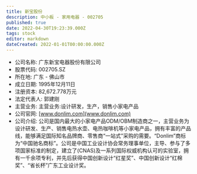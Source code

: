 ```yaml
---
title: 新宝股份
description: 中小板 - 家用电器 - 002705
published: true
date: 2022-04-30T19:23:39.000Z
tags: stock
editor: markdown
dateCreated: 2022-01-01T00:00:00.000Z
---
```


- 公司名称: 广东新宝电器股份有限公司
- 股票代码: 002705.SZ
- 所在地: 广东 - 佛山市
- 成立日期: 1995年12月11日
- 注册资本: 82,672.778万元
- 法定代表人: 郭建刚
- 主营业务: 主营业务:设计研发，生产，销售小家电产品
- 公司官网: [www.donlim.com](www.donlim.com)
- 公司介绍: 公司是国内最大的小家电产品ODM/OBM制造商之一，主营业务为设计研发、生产、销售电热水壶、电热咖啡机等小家电产品，拥有丰富的产品线，能够满足国际知名品牌商、零售商“一站式”采购的需要。“Donlim”商标为“中国驰名商标”。公司是中国工业设计协会常务理事单位，主导、参与了多项国家标准的制定，建立了(CNAS)及一系列国际权威机构认可的实验室，拥有一千余项专利，并先后获得中国创新设计“红星奖”、中国创新设计“红棉奖”、“省长杯”广东工业设计奖。


